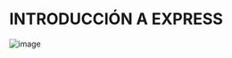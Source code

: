 # INTRODUCCIÓN A EXPRESS
![image](https://github.com/DilanBedoya/Desarrollo-de-Apps-Web-2/assets/133397877/4310308f-676d-4fa8-b332-bb3fe36fb773)
